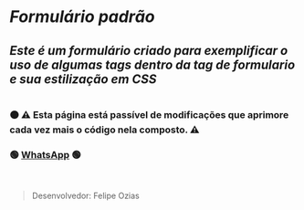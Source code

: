# **_Formulário padrão_**

## _Este é um formulário criado para exemplificar o uso de algumas tags dentro da tag de formulario e sua estilização em CSS_

#

### 🟠 ⚠ Esta página está passível de modificações que aprimore cada vez mais o código nela composto. ⚠ 

### 🟢 <a href="https://wa.me/5584998472241" target="_blank">WhatsApp</a> 🟢

</br>

> Desenvolvedor: Felipe Ozias